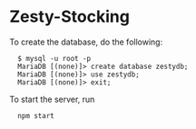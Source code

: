 # Zesty-Stocking

To create the database, do the following:

      $ mysql -u root -p
      MariaDB [(none)]> create database zestydb;
      MariaDB [(none)]> use zestydb;
      MariaDB [(none)]> exit;



To start the server, run 

      npm start



